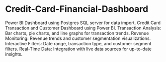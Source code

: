# Credit-Card-Financial-Dashboard
Power BI Dashboard using Postgres SQL server for data import.
Credit Card Transaction and Customer Dashboard using Power BI.
Transaction Analysis: Bar charts, pie charts, and line graphs for transaction trends.
Revenue Monitoring: Revenue trends and customer segmentation visualizations.
Interactive Filters: Date range, transaction type, and customer segment filters.
Real-Time Data: Integration with live data sources for up-to-date insights.
